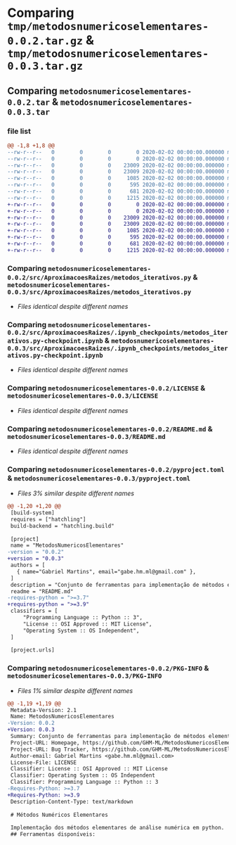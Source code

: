 # Comparing `tmp/metodosnumericoselementares-0.0.2.tar.gz` & `tmp/metodosnumericoselementares-0.0.3.tar.gz`

## Comparing `metodosnumericoselementares-0.0.2.tar` & `metodosnumericoselementares-0.0.3.tar`

### file list

```diff
@@ -1,8 +1,8 @@
--rw-r--r--   0        0        0        0 2020-02-02 00:00:00.000000 metodosnumericoselementares-0.0.2/src/__init__.py
--rw-r--r--   0        0        0        0 2020-02-02 00:00:00.000000 metodosnumericoselementares-0.0.2/src/AproximacoesRaizes/__init__.py
--rw-r--r--   0        0        0    23009 2020-02-02 00:00:00.000000 metodosnumericoselementares-0.0.2/src/AproximacoesRaizes/metodos_iterativos.py
--rw-r--r--   0        0        0    23009 2020-02-02 00:00:00.000000 metodosnumericoselementares-0.0.2/src/AproximacoesRaizes/.ipynb_checkpoints/metodos_iterativos.py-checkpoint.ipynb
--rw-r--r--   0        0        0     1085 2020-02-02 00:00:00.000000 metodosnumericoselementares-0.0.2/LICENSE
--rw-r--r--   0        0        0      595 2020-02-02 00:00:00.000000 metodosnumericoselementares-0.0.2/README.md
--rw-r--r--   0        0        0      681 2020-02-02 00:00:00.000000 metodosnumericoselementares-0.0.2/pyproject.toml
--rw-r--r--   0        0        0     1215 2020-02-02 00:00:00.000000 metodosnumericoselementares-0.0.2/PKG-INFO
+-rw-r--r--   0        0        0        0 2020-02-02 00:00:00.000000 metodosnumericoselementares-0.0.3/src/__init__.py
+-rw-r--r--   0        0        0        0 2020-02-02 00:00:00.000000 metodosnumericoselementares-0.0.3/src/AproximacoesRaizes/__init__.py
+-rw-r--r--   0        0        0    23009 2020-02-02 00:00:00.000000 metodosnumericoselementares-0.0.3/src/AproximacoesRaizes/metodos_iterativos.py
+-rw-r--r--   0        0        0    23009 2020-02-02 00:00:00.000000 metodosnumericoselementares-0.0.3/src/AproximacoesRaizes/.ipynb_checkpoints/metodos_iterativos.py-checkpoint.ipynb
+-rw-r--r--   0        0        0     1085 2020-02-02 00:00:00.000000 metodosnumericoselementares-0.0.3/LICENSE
+-rw-r--r--   0        0        0      595 2020-02-02 00:00:00.000000 metodosnumericoselementares-0.0.3/README.md
+-rw-r--r--   0        0        0      681 2020-02-02 00:00:00.000000 metodosnumericoselementares-0.0.3/pyproject.toml
+-rw-r--r--   0        0        0     1215 2020-02-02 00:00:00.000000 metodosnumericoselementares-0.0.3/PKG-INFO
```

### Comparing `metodosnumericoselementares-0.0.2/src/AproximacoesRaizes/metodos_iterativos.py` & `metodosnumericoselementares-0.0.3/src/AproximacoesRaizes/metodos_iterativos.py`

 * *Files identical despite different names*

### Comparing `metodosnumericoselementares-0.0.2/src/AproximacoesRaizes/.ipynb_checkpoints/metodos_iterativos.py-checkpoint.ipynb` & `metodosnumericoselementares-0.0.3/src/AproximacoesRaizes/.ipynb_checkpoints/metodos_iterativos.py-checkpoint.ipynb`

 * *Files identical despite different names*

### Comparing `metodosnumericoselementares-0.0.2/LICENSE` & `metodosnumericoselementares-0.0.3/LICENSE`

 * *Files identical despite different names*

### Comparing `metodosnumericoselementares-0.0.2/README.md` & `metodosnumericoselementares-0.0.3/README.md`

 * *Files identical despite different names*

### Comparing `metodosnumericoselementares-0.0.2/pyproject.toml` & `metodosnumericoselementares-0.0.3/pyproject.toml`

 * *Files 3% similar despite different names*

```diff
@@ -1,20 +1,20 @@
 [build-system]
 requires = ["hatchling"]
 build-backend = "hatchling.build"
 
 [project]
 name = "MetodosNumericosElementares"
-version = "0.0.2"
+version = "0.0.3"
 authors = [
   { name="Gabriel Martins", email="gabe.hm.ml@gmail.com" },
 ]
 description = "Conjunto de ferramentas para implementação de métodos elementares de análise numérica"
 readme = "README.md"
-requires-python = ">=3.7"
+requires-python = ">=3.9"
 classifiers = [
     "Programming Language :: Python :: 3",
     "License :: OSI Approved :: MIT License",
     "Operating System :: OS Independent",
 ]
 
 [project.urls]
```

### Comparing `metodosnumericoselementares-0.0.2/PKG-INFO` & `metodosnumericoselementares-0.0.3/PKG-INFO`

 * *Files 1% similar despite different names*

```diff
@@ -1,19 +1,19 @@
 Metadata-Version: 2.1
 Name: MetodosNumericosElementares
-Version: 0.0.2
+Version: 0.0.3
 Summary: Conjunto de ferramentas para implementação de métodos elementares de análise numérica
 Project-URL: Homepage, https://github.com/GHM-ML/MetodosNumericosElementares
 Project-URL: Bug Tracker, https://github.com/GHM-ML/MetodosNumericosElementares/issues
 Author-email: Gabriel Martins <gabe.hm.ml@gmail.com>
 License-File: LICENSE
 Classifier: License :: OSI Approved :: MIT License
 Classifier: Operating System :: OS Independent
 Classifier: Programming Language :: Python :: 3
-Requires-Python: >=3.7
+Requires-Python: >=3.9
 Description-Content-Type: text/markdown
 
 # Métodos Numéricos Elementares
 
 Implementação dos métodos elementares de análise numérica em python.
 ## Ferramentas disponíveis:
```

